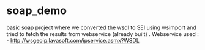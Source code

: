# soap_demo
basic soap project where we converted the wsdl to SEI using wsimport and tried to fetch the results from webservice (already built) . 
Webservice used : - http://wsgeoip.lavasoft.com/ipservice.asmx?WSDL
